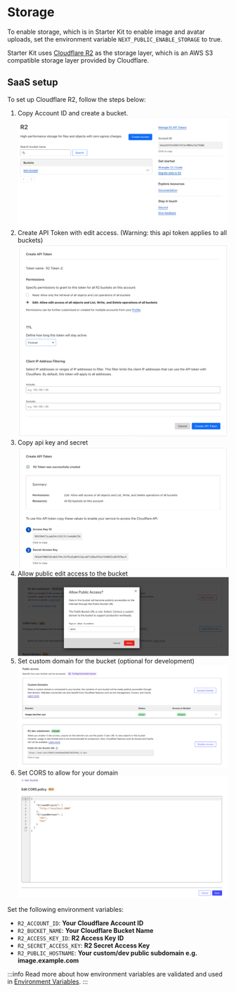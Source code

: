 # Storage

To enable storage, which is in Starter Kit to enable image and avatar uploads, set the environment variable `NEXT_PUBLIC_ENABLE_STORAGE` to true.

Starter Kit uses [Cloudflare R2](https://developers.cloudflare.com/r2/get-started/) as the storage layer, which is an AWS S3 compatible storage layer provided by Cloudflare.

## SaaS setup

To set up Cloudflare R2, follow the steps below:

1. Copy Account ID and create a bucket.
   ![](./images/storage/create-bucket.png)
1. Create API Token with edit access. (Warning: this api token applies to all buckets)
   ![](./images/storage/create-api-token.png)
1. Copy api key and secret
   ![](./images/storage/api-token-success.png)
1. Allow public edit access to the bucket
   ![](./images/storage/allow-public-access.png)
1. Set custom domain for the bucket (optional for development)
   ![](./images/storage/custom-domain.png)
1. Set CORS to allow for your domain
   ![](./images/storage/cors.png)

Set the following environment variables:

- `R2_ACCOUNT_ID`: **Your Cloudflare Account ID**
- `R2_BUCKET_NAME`: **Your Cloudflare Bucket Name**
- `R2_ACCESS_KEY_ID`: **R2 Access Key ID**
- `R2_SECRET_ACCESS_KEY`: **R2 Secret Access Key**
- `R2_PUBLIC_HOSTNAME`: **Your custom/dev public subdomain e.g. image.example.com**

:::info
Read more about how environment variables are validated and used in [Environment Variables](/docs/concepts/08-env-variables.md).
:::
